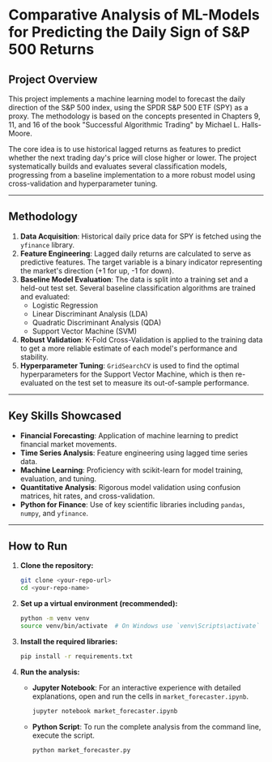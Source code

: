 # Comparative Analysis of ML-Models for Predicting the Daily Sign of S&P 500 Returns

## Project Overview

This project implements a machine learning model to forecast the daily direction of the S&P 500 index, using the SPDR S&P 500 ETF (SPY) as a proxy. The methodology is based on the concepts presented in Chapters 9, 11, and 16 of the book "Successful Algorithmic Trading" by Michael L. Halls-Moore.

The core idea is to use historical lagged returns as features to predict whether the next trading day's price will close higher or lower. The project systematically builds and evaluates several classification models, progressing from a baseline implementation to a more robust model using cross-validation and hyperparameter tuning.

---

## Methodology

1.  **Data Acquisition**: Historical daily price data for SPY is fetched using the `yfinance` library.
2.  **Feature Engineering**: Lagged daily returns are calculated to serve as predictive features. The target variable is a binary indicator representing the market's direction (+1 for up, -1 for down).
3.  **Baseline Model Evaluation**: The data is split into a training set and a held-out test set. Several baseline classification algorithms are trained and evaluated:
    *   Logistic Regression
    *   Linear Discriminant Analysis (LDA)
    *   Quadratic Discriminant Analysis (QDA)
    *   Support Vector Machine (SVM)
4.  **Robust Validation**: K-Fold Cross-Validation is applied to the training data to get a more reliable estimate of each model's performance and stability.
5.  **Hyperparameter Tuning**: `GridSearchCV` is used to find the optimal hyperparameters for the Support Vector Machine, which is then re-evaluated on the test set to measure its out-of-sample performance.

---

## Key Skills Showcased

*   **Financial Forecasting**: Application of machine learning to predict financial market movements.
*   **Time Series Analysis**: Feature engineering using lagged time series data.
*   **Machine Learning**: Proficiency with scikit-learn for model training, evaluation, and tuning.
*   **Quantitative Analysis**: Rigorous model validation using confusion matrices, hit rates, and cross-validation.
*   **Python for Finance**: Use of key scientific libraries including `pandas`, `numpy`, and `yfinance`.

---

## How to Run

1.  **Clone the repository:**
    ```bash
    git clone <your-repo-url>
    cd <your-repo-name>
    ```

2.  **Set up a virtual environment (recommended):**
    ```bash
    python -m venv venv
    source venv/bin/activate  # On Windows use `venv\Scripts\activate`
    ```

3.  **Install the required libraries:**
    ```bash
    pip install -r requirements.txt
    ```

4.  **Run the analysis:**
    *   **Jupyter Notebook**: For an interactive experience with detailed explanations, open and run the cells in `market_forecaster.ipynb`.
        ```bash
        jupyter notebook market_forecaster.ipynb
        ```
    *   **Python Script**: To run the complete analysis from the command line, execute the script.
        ```bash
        python market_forecaster.py
        ```
